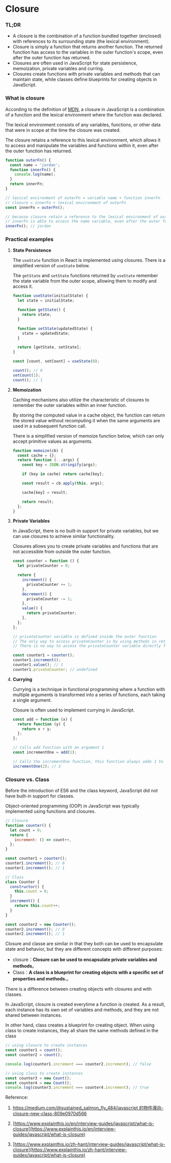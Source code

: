 # Closure

### TL;DR

- A closure is the combination of a function bundled together (enclosed) with references to its surrounding state (the lexical environment).
- Closure is simply a function that returns another function. The returned function has access to the variables in the outer function's scope, even after the outer function has returned.
- Closures are often used in JavaScript for state persistence, memoization, private variables and curring.
- Closures create functions with private variables and methods that can maintain state, while classes define blueprints for creating objects in JavaScript.

### What is closure

According to the definition of [MDN](https://developer.mozilla.org/zh-TW/docs/Web/JavaScript/Closures), a closure in JavaScript is a combination of a function and the lexical environment where the function was declared.

The lexical environment consists of any variables, functions, or other data that were in scope at the time the closure was created.

The closure retains a reference to this lexical environment, which allows it to access and manipulate the variables and functions within it, even after the outer function has returned.

```jsx
function outerFn() {
  const name = 'jordan';
  function innerFn() {
    console.log(name);
  }
  return innerFn;
}

// lexical environment of outerFn = variable name + function innerFn
// closure = innerFn + lexical environment of outerFn
const innerFn = outerFn();

// because closure retain a reference to the lexical environment of outerFn
// innerFn is able to access the name variable, even after the outer function has returned
innerFn(); // jordan
```

### Practical examples

1. **State Persistence**

   The `useState` function in React is implemented using closures. There is a simplified version of `useState` below.

   The `getState` and `setState` functions returned by `useState` remember the state variable from the outer scope, allowing them to modify and access it.

   ```jsx
   function useState(initialState) {
     let state = initialState;

     function getState() {
       return state;
     }

     function setState(updatedState) {
       state = updatedState;
     }

     return [getState, setState];
   }

   const [count, setCount] = useState(0);

   count(); // 0
   setCount(1);
   count(); // 1
   ```

2. **Memoization**

   Caching mechanisms also utilize the characteristic of closures to remember the outer variables within an inner function.

   By storing the computed value in a cache object, the function can return the stored value without recomputing it when the same arguments are used in a subsequent function call.

   There is a simplified version of memoize function below, which can only accept primitive values as arguments.

   ```jsx
   function memoize(cb) {
     const cache = {};
     return function (...args) {
       const key = JSON.stringify(args);

       if (key in cache) return cache[key];

       const result = cb.apply(this, args);

       cache[key] = result;

       return result;
     };
   }
   ```

3. **Private Variables**

   In JavaScript, there is no built-in support for private variables, but we can use closures to achieve similar functionality.

   Closures allows you to create private variables and functions that are not accessible from outside the outer function.

   ```jsx
   const counter = function () {
     let privateCounter = 0;

     return {
       increment() {
         privateCounter += 1;
       },
       decrement() {
         privateCounter -= 1;
       },
       value() {
         return privateCounter;
       },
     };
   };

   // privateCounter variable is defined inside the outer function
   // The only way to access privateCounter is by using methods in returned object
   // There is no way to access the privateCounter variable directly from outside the function

   const counter1 = counter();
   counter1.increment();
   counter1.value(); // 1
   counter1.privateCounter; // undefined
   ```

4. **Currying**

   Currying is a technique in functional programming where a function with multiple arguments is transformed into a series of functions, each taking a single argument.

   Closure is often used to implement currying in JavaScript.

   ```jsx
   const add = function (x) {
     return function (y) {
       return x + y;
     };
   };

   // Calls add function with an argument 1
   const incrementOne = add(1);

   // Calls the incrementOne function, this function always adds 1 to its argument
   incrementOne(2); // 3
   ```

### Closure vs. Class

Before the introduction of ES6 and the class keyword, JavaScript did not have built-in support for classes.

Object-oriented programming (OOP) in JavaScript was typically implemented using functions and closures.

```jsx
// Closure
function counter() {
  let count = 0;
  return {
    increment: () => count++,
  };
}

const counter1 = counter();
counter1.increment(); // 0
counter1.increment(); // 1
```

```jsx
// Class
class Counter {
  constructor() {
    this.count = 0;
  }
  increment() {
    return this.count++;
  }
}

const counter2 = new Counter();
counter2.increment(); // 0
counter2.increment(); // 1
```

Closure and classe are similar in that they both can be used to encapsulate state and behavior, but they are different concepts with different purposes:

- closure：**Closure can be used to encapsulate private variables and methods**。
- Class：**A class is a blueprint for creating objects with a specific set of properties and methods.**。

There is a difference between creating objects with closures and with classes.

In JavaScript, closure is created everytime a function is created. As a result, each instance has its own set of variables and methods, and they are not shared between instances.

In other hand, class creates a blueprint for creating object. When using class to create instances, they all share the same methods defined in the class

```jsx
// using closure to create instances
const counter1 = count();
const counter2 = count();

console.log(counter1.increment === counter2.increment); // false

// using class to create instances
const counter3 = new Count();
const counter4 = new Count();
console.log(counter3.increment === counter4.increment); // true
```

Reference:

1. [https://medium.com/@sustained_salmon_fly_484/javascript 的物件導向-closure-new-class-809e0970d566](https://medium.com/@sustained_salmon_fly_484/javascript%E7%9A%84%E7%89%A9%E4%BB%B6%E5%B0%8E%E5%90%91-closure-new-class-809e0970d566)

2. [https://www.explainthis.io/en/interview-guides/javascript/what-is-closure](https://www.explainthis.io/en/interview-guides/javascript/what-is-closure)

3. [https://www.explainthis.io/zh-hant/interview-guides/javascript/what-is-closure](https://www.explainthis.io/zh-hant/interview-guides/javascript/what-is-closure)
